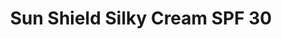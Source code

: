 ---  
title: Sun Shield Silky Cream SPF 30
description:
image: /images/banner.jpg
shop_link: 'https://www.beauty-bar.se/partner/pipers-hudvard/?add-to-cart=1388'
info_link: 'https://www.beauty-bar.se/produkt/sun-shield-silky-cream-spf-30-pa50ml/'
pris: '390:-'
category: UV-skydd
---